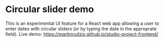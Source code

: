 # Circular slider demo

This is an experimental UI feature for a React web app allowing a user to enter dates with circular sliders (or by typing the date in the approprate field). Live demo: https://martinrudzis.github.io/studio-project-frontend/
